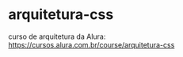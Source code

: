 # arquitetura-css
curso de arquitetura da Alura: https://cursos.alura.com.br/course/arquitetura-css

